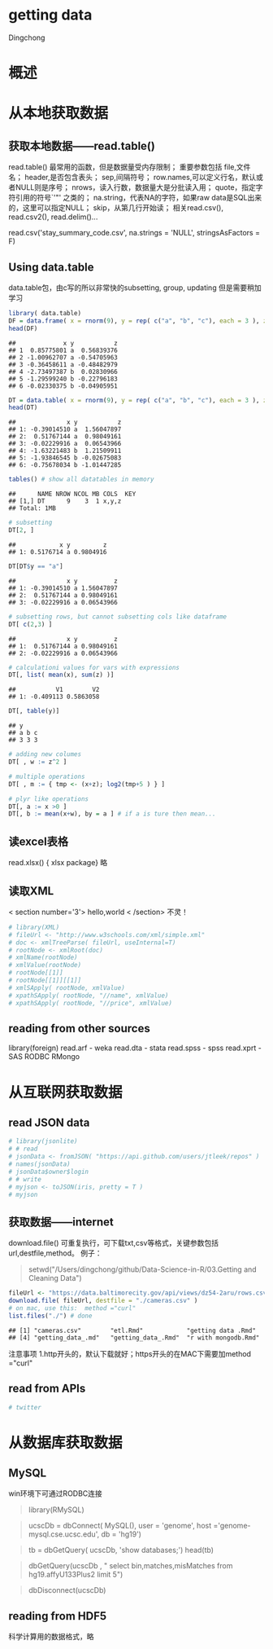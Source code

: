 getting data
================
Dingchong

概述
====

从本地获取数据
==============

获取本地数据——read.table()
--------------------------

read.table() 最常用的函数，但是数据量受内存限制； 重要参数包括 file,文件名； header,是否包含表头； sep,间隔符号； row.names,可以定义行名，默认或者NULL则是序号； nrows，读入行数，数据量大是分批读入用； quote，指定字符引用的符号\`'"' 之类的； na.string，代表NA的字符，如果raw data是SQL出来的，这里可以指定NULL； skip，从第几行开始读； 相关read.csv(), read.csv2(), read.delim()...

read.csv('stay\_summary\_code.csv', na.strings = 'NULL', stringsAsFactors = F)

Using data.table
----------------

data.table包，由c写的所以非常快的subsetting, group, updating 但是需要稍加学习

``` r
library( data.table)
DF = data.frame( x = rnorm(9), y = rep( c("a", "b", "c"), each = 3 ), z = rnorm(9) )
head(DF)
```

    ##             x y           z
    ## 1  0.85775801 a  0.56839376
    ## 2 -1.00962707 a -0.54705963
    ## 3 -0.36458611 a -0.48482979
    ## 4 -2.73497387 b  0.02830966
    ## 5 -1.29599240 b -0.22796183
    ## 6 -0.02330375 b -0.04905951

``` r
DT = data.table( x = rnorm(9), y = rep( c("a", "b", "c"), each = 3 ), z = rnorm(9) ) 
head(DT)
```

    ##              x y           z
    ## 1: -0.39014510 a  1.56047897
    ## 2:  0.51767144 a  0.98049161
    ## 3: -0.02229916 a  0.06543966
    ## 4: -1.63221483 b  1.21509911
    ## 5: -1.93846545 b -0.02675083
    ## 6: -0.75678034 b -1.01447285

``` r
tables() # show all datatables in memory
```

    ##      NAME NROW NCOL MB COLS  KEY
    ## [1,] DT      9    3  1 x,y,z    
    ## Total: 1MB

``` r
# subsetting
DT[2, ] 
```

    ##            x y         z
    ## 1: 0.5176714 a 0.9804916

``` r
DT[DT$y == "a"]
```

    ##              x y          z
    ## 1: -0.39014510 a 1.56047897
    ## 2:  0.51767144 a 0.98049161
    ## 3: -0.02229916 a 0.06543966

``` r
# subsetting rows, but cannot subsetting cols like dataframe
DT[ c(2,3) ]
```

    ##              x y          z
    ## 1:  0.51767144 a 0.98049161
    ## 2: -0.02229916 a 0.06543966

``` r
# calculationi values for vars with expressions
DT[, list( mean(x), sum(z) )]
```

    ##           V1        V2
    ## 1: -0.409113 0.5863058

``` r
DT[, table(y)]
```

    ## y
    ## a b c 
    ## 3 3 3

``` r
# adding new columes
DT[ , w := z^2 ]

# multiple operations
DT[ , m := { tmp <- (x+z); log2(tmp+5 ) } ]

# plyr like operations
DT[, a := x >0 ]
DT[, b := mean(x+w), by = a ] # if a is ture then mean...
```

读excel表格
-----------

read.xlsx() { xlsx package} 略

读取XML
-------

&lt; section number='3'&gt; hello,world &lt; /section&gt; 不灵！

``` r
# library(XML)
# fileUrl <- "http://www.w3schools.com/xml/simple.xml"
# doc <- xmlTreeParse( fileUrl, useInternal=T)
# rootNode <- xmlRoot(doc)
# xmlName(rootNode)
# xmlValue(rootNode)
# rootNode[[1]]
# rootNode[[1]][[1]]
# xmlSApply( rootNode, xmlValue)
# xpathSApply( rootNode, "//name", xmlValue)
# xpathSApply( rootNode, "//price", xmlValue)
```

reading from other sources
--------------------------

library(foreign) read.arf - weka read.dta - stata read.spss - spss read.xprt - SAS RODBC RMongo

从互联网获取数据
================

read JSON data
--------------

``` r
# library(jsonlite)
# # read
# jsonData <- fromJSON( "https://api.github.com/users/jtleek/repos" )
# names(jsonData)
# jsonData$owner$login
# # write
# myjson <- toJSON(iris, pretty = T )
# myjson
```

获取数据——internet
------------------

download.file() 可重复执行，可下载txt,csv等格式，关键参数包括url,destfile,method。 例子：

> setwd("/Users/dingchong/github/Data-Science-in-R/03.Getting and Cleaning Data")

``` r
fileUrl <- "https://data.baltimorecity.gov/api/views/dz54-2aru/rows.csv?accessType=DOWNLOAD"
download.file( fileUrl, destfile = "./cameras.csv" ) 
# on mac, use this:  method ="curl"
list.files("./") # done 
```

    ## [1] "cameras.csv"        "etl.Rmd"            "getting data .Rmd" 
    ## [4] "getting_data_.md"   "getting_data_.Rmd"  "r with mongodb.Rmd"

注意事项 1.http开头的，默认下载就好；https开头的在MAC下需要加method ="curl"

read from APIs
--------------

``` r
# twitter
```

从数据库获取数据
================

MySQL
-----

win环境下可通过RODBC连接

> library(RMySQL)

> ucscDb = dbConnect( MySQL(), user = 'genome', host ='genome-mysql.cse.ucsc.edu', db = 'hg19')

> tb = dbGetQuery( ucscDb, 'show databases;') head(tb)

> dbGetQuery(ucscDb , " select bin,matches,misMatches from hg19.affyU133Plus2 limit 5")

> dbDisconnect(ucscDb)

reading from HDF5
-----------------

科学计算用的数据格式，略
